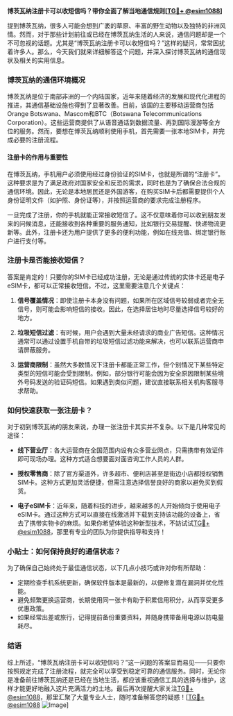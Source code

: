 **博茨瓦纳注册卡可以收短信吗？带你全面了解当地通信规则[[TG💪+ @esim1088](https://t.me/s/esim1088)]**

提到博茨瓦纳，很多人可能会想到广袤的草原、丰富的野生动物以及独特的非洲风情。然而，对于那些计划前往或已经在博茨瓦纳生活的人来说，通信问题却是一个不可忽视的话题。尤其是“博茨瓦纳注册卡可以收短信吗？”这样的疑问，常常困扰着许多人。那么，今天我们就来详细解答这个问题，并深入探讨博茨瓦纳的通信现状及相关的实用信息。

### 博茨瓦纳的通信环境概况

博茨瓦纳是位于南部非洲的一个内陆国家，近年来随着经济的发展和现代化进程的推进，其通信基础设施也得到了显著改善。目前，该国的主要移动运营商包括Orange Botswana、Mascom和BTC（Botswana Telecommunications Corporation）。这些运营商提供了从语音通话到数据流量、再到国际漫游等全方位的服务。然而，要想在博茨瓦纳顺利使用手机，首先需要一张本地SIM卡，并完成必要的注册流程。

#### 注册卡的作用与重要性

在博茨瓦纳，手机用户必须使用经过身份验证的SIM卡，也就是所谓的“注册卡”。这种要求是为了满足政府对国家安全和反恐的需求，同时也是为了确保合法合规的通信环境。因此，无论是本地居民还是外国游客，在购买SIM卡后都需要提供个人身份证明文件（如护照、身份证等），并按照运营商的要求完成注册程序。

一旦完成了注册，你的手机就能正常接收短信了。这不仅意味着你可以收到朋友发来的问候消息，还能接收到各种重要的服务通知，比如银行交易提醒、快递物流更新等。此外，注册卡还为用户提供了更多的便利功能，例如在线充值、绑定银行账户进行支付等。

### 注册卡是否能接收短信？

答案是肯定的！只要你的SIM卡已经成功注册，无论是通过传统的实体卡还是电子eSIM卡，都可以正常接收短信。不过，这里需要注意几个关键点：

1. **信号覆盖情况**：即使注册卡本身没有问题，如果所在区域信号较弱或者完全无信号，则可能会影响短信的接收。因此，在选择居住地时尽量选择信号较好的地方。
   
2. **垃圾短信过滤**：有时候，用户会遇到大量未经请求的商业广告短信。这种情况通常可以通过设置手机自带的垃圾短信过滤功能来解决，也可以联系运营商申请屏蔽服务。

3. **运营商限制**：虽然大多数情况下注册卡都能正常工作，但个别情况下某些特定类型的短信可能会受到限制。例如，部分银行可能会因为安全原因限制某些境外号码发送的验证码短信。如果遇到类似问题，建议直接联系相关机构客服寻求帮助。

### 如何快速获取一张注册卡？

对于初到博茨瓦纳的朋友来说，办理一张注册卡其实并不复杂。以下是几种常见的途径：

- **线下营业厅**：各大运营商在全国范围内设有众多营业网点，只需携带有效证件即可现场办理。这种方式适合想要面对面咨询工作人员的人群。
  
- **授权零售商**：除了官方渠道外，许多超市、便利店甚至是街边小店都授权销售SIM卡。这种方式更加灵活便捷，但需注意选择信誉良好的商家以避免买到假货。

- **电子eSIM卡**：近年来，随着科技的进步，越来越多的人开始倾向于使用电子eSIM卡。通过这种方式可以直接在线激活并下载到支持该功能的设备上，省去了携带实物卡的麻烦。如果你希望体验这种新型技术，不妨试试[TG💪+ @esim1088](https://t.me/s/esim1088)，那里有专业的团队为你提供指导和支持！

### 小贴士：如何保持良好的通信状态？

为了确保自己始终处于最佳通信状态，以下几点小技巧或许对你有所帮助：

- 定期检查手机系统更新，确保软件版本是最新的，以便修复潜在漏洞并优化性能。
- 避免频繁更换运营商，长期使用同一张卡有助于积累信用积分，从而享受更多优惠政策。
- 如果经常出差或旅行，记得提前备份重要资料，并随身携带备用电源以防电量耗尽。

### 结语

综上所述，“博茨瓦纳注册卡可以收短信吗？”这一问题的答案显而易见——只要你按照规定完成了注册流程，就完全可以享受到稳定可靠的通信服务。同时，无论你是准备前往博茨瓦纳还是已经在当地生活，都应该重视通信工具的选择与维护，这样才能更好地融入这片充满活力的土地。最后再次提醒大家关注[TG💪+ @esim1088](https://t.me/s/esim1088)，那里汇聚了大量专业人士，随时准备解答您的疑惑！[[TG💪+ @esim1088](https://t.me/s/esim1088) ![Image](https://i.postimg.cc/4NQfJmqS/Snipaste-2025-05-13-00-14-12.png)]
